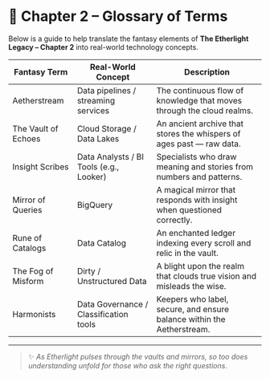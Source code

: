 # 📜 Chapter 2 – Glossary of Terms

Below is a guide to help translate the fantasy elements of **The Etherlight Legacy – Chapter 2** into real-world technology concepts.

| Fantasy Term             | Real-World Concept                                  | Description                                                                 |
|--------------------------|-----------------------------------------------------|-----------------------------------------------------------------------------|
| Aetherstream             | Data pipelines / streaming services                 | The continuous flow of knowledge that moves through the cloud realms.       |
| The Vault of Echoes      | Cloud Storage / Data Lakes                          | An ancient archive that stores the whispers of ages past — raw data.        |
| Insight Scribes          | Data Analysts / BI Tools (e.g., Looker)             | Specialists who draw meaning and stories from numbers and patterns.         |
| Mirror of Queries        | BigQuery                                            | A magical mirror that responds with insight when questioned correctly.      |
| Rune of Catalogs         | Data Catalog                                        | An enchanted ledger indexing every scroll and relic in the vault.           |
| The Fog of Misform       | Dirty / Unstructured Data                           | A blight upon the realm that clouds true vision and misleads the wise.      |
| Harmonists               | Data Governance / Classification tools              | Keepers who label, secure, and ensure balance within the Aetherstream.      |

---

> ✨ *As Etherlight pulses through the vaults and mirrors, so too does understanding unfold for those who ask the right questions.*
